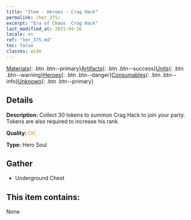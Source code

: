 ```yaml
---
title: "Item - Heroes - Crag Hack"
permalink: /her_375/
excerpt: "Era of Chaos  Crag Hack"
last_modified_at: 2021-04-16
locale: en
ref: "her_375.md"
toc: false
classes: wide
---
```

 [Materials](/Items/){: .btn .btn--primary}[Artifacts](/Items/Artifacts/){: .btn .btn--success}[Units](/Items/Units/){: .btn .btn--warning}[Heroes](/Items/Heroes/){: .btn .btn--danger}[Consumables](/Items/Consumables/){: .btn .btn--info}[Unknown](/Items/Unknown/){: .btn .btn--primary}

## Details
 **Description:** Collect 30 tokens to summon Crag Hack to join your party. Tokens are also required to increase his rank.

 **Quality:** <span style="color: #FF8C00">OK</span>

 **Type:** Hero Soul

## Gather

*    Underground Chest 

## This item contains:

  None

